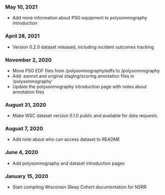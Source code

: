 ### May 10, 2021

- Add more information about PSG equipment to polysomnography introduction

### April 28, 2021

- Version 0.2.0 dataset released, including incident outcomes tracking

### November 2, 2020

- Move PSG EDF files from /polysomnography/edfs to /polysomnography
- Add .eannot and original staging/scoring annotation files in /polysomnography'
- Update the polysomnography introduction page with notes about annotation files

### August 31, 2020

- Make WSC dataset version 0.1.0 public and available for data requests

### August 7, 2020

- Add note about who can access dataset to README

### June 4, 2020

- Add polysomnography and dataset introduction pages

### January 15, 2020

- Start compiling Wisconsin Sleep Cohort documentation for NSRR
